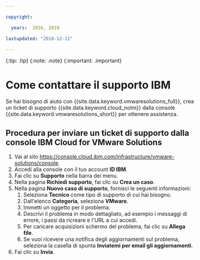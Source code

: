 ```yaml
---

copyright:

  years:  2016, 2019

lastupdated: "2018-12-11"

---
```


{:tip: .tip}
{:note: .note}
{:important: .important}

# Come contattare il supporto IBM

Se hai bisogno di aiuto con {{site.data.keyword.vmwaresolutions_full}}, crea un ticket di supporto {{site.data.keyword.cloud_notm}} dalla console {{site.data.keyword.vmwaresolutions_short}} per ottenere assistenza.

## Procedura per inviare un ticket di supporto dalla console IBM Cloud for VMware Solutions

1. Vai al sito https://console.cloud.ibm.com/infrastructure/vmware-solutions/console.
2. Accedi alla console con il tuo account **ID IBM**.
3. Fai clic su **Supporto** nella barra dei menu.
4. Nella pagina **Richiedi supporto**, fai clic su **Crea un caso**.
5. Nella pagina **Nuovo caso di supporto**, fornisci le seguenti informazioni:
   1. Seleziona **Tecnico** come tipo di supporto di cui hai bisogno.   
   2. Dall'elenco **Categoria**, seleziona **VMware**.  
   3. Immetti un oggetto per il problema.
   4. Descrivi il problema in modo dettagliato, ad esempio i messaggi di errore, i passi da ricreare e l'URL a cui accedi.
   5. Per caricare acquisizioni schermo del problema, fai clic su **Allega file**.
   6. Se vuoi ricevere una notifica degli aggiornamenti sul problema, seleziona la casella di spunta **Inviatemi per email gli aggiornamenti**.
6. Fai clic su **Invia**.
